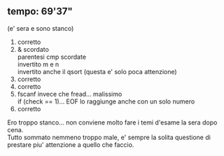 ## tempo: 69'37"

(e' sera e sono stanco)

1. corretto
2. & scordato \
   parentesi cmp scordate \
   invertito m e n \
   invertito anche il qsort (questa e' solo poca attenzione)
3. corretto
4. corretto
5. fscanf invece che fread... malissimo \
   if (check == 1)... EOF lo raggiunge anche con un solo numero
6. corretto

Ero troppo stanco... non conviene molto fare i temi d'esame la sera dopo cena. \
Tutto sommato nemmeno troppo male, e' sempre la solita questione di prestare piu' attenzione a quello che faccio.

